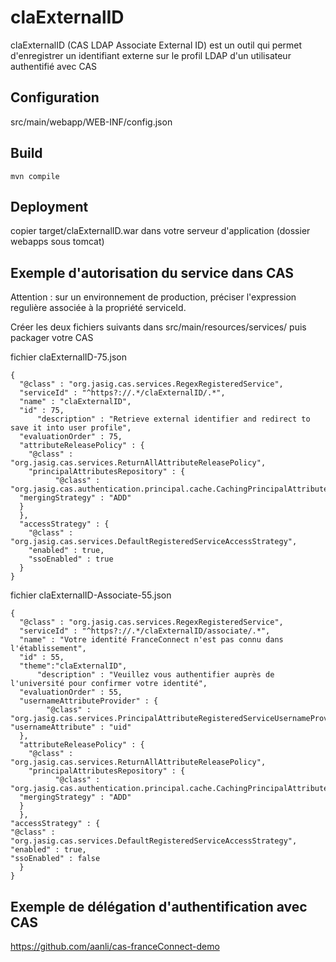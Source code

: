 # claExternalID
claExternalID (CAS LDAP Associate External ID) est un outil qui permet d'enregistrer un identifiant externe sur le profil LDAP d'un utilisateur authentifié avec CAS

## Configuration

src/main/webapp/WEB-INF/config.json 

## Build

`mvn compile`

## Deployment

copier target/claExternalID.war dans votre serveur d'application (dossier webapps sous tomcat)

## Exemple d'autorisation du service dans CAS

Attention : sur un environnement de production, préciser l'expression regulière associée à la propriété serviceId.

Créer les deux fichiers suivants dans src/main/resources/services/ puis packager votre CAS

fichier claExternalID-75.json

	{
	  "@class" : "org.jasig.cas.services.RegexRegisteredService",
	  "serviceId" : "^https?://.*/claExternalID/.*",
	  "name" : "claExternalID",
	  "id" : 75,
		  "description" : "Retrieve external identifier and redirect to save it into user profile",
	  "evaluationOrder" : 75,
	  "attributeReleasePolicy" : {
	    "@class" : "org.jasig.cas.services.ReturnAllAttributeReleasePolicy",
	    "principalAttributesRepository" : {
		      "@class" : "org.jasig.cas.authentication.principal.cache.CachingPrincipalAttributesRepository",
      "mergingStrategy" : "ADD"
      }
	  },
	  "accessStrategy" : {
	    "@class" : "org.jasig.cas.services.DefaultRegisteredServiceAccessStrategy",
	    "enabled" : true,
	    "ssoEnabled" : true
	  }
	}


fichier claExternalID-Associate-55.json

	{
	  "@class" : "org.jasig.cas.services.RegexRegisteredService",
	  "serviceId" : "^https?://.*/claExternalID/associate/.*",
	  "name" : "Votre identité FranceConnect n'est pas connu dans l'établissement",
	  "id" : 55,
	  "theme":"claExternalID",
		  "description" : "Veuillez vous authentifier auprès de l'université pour confirmer votre identité",
	  "evaluationOrder" : 55,
	  "usernameAttributeProvider" : {
		    "@class" : "org.jasig.cas.services.PrincipalAttributeRegisteredServiceUsernameProvider",
    "usernameAttribute" : "uid"
	  },
	  "attributeReleasePolicy" : {
	    "@class" : "org.jasig.cas.services.ReturnAllAttributeReleasePolicy",
	    "principalAttributesRepository" : {
		      "@class" : "org.jasig.cas.authentication.principal.cache.CachingPrincipalAttributesRepository",
      "mergingStrategy" : "ADD"
      }
	  },
	"accessStrategy" : {
    "@class" : "org.jasig.cas.services.DefaultRegisteredServiceAccessStrategy",
    "enabled" : true,
    "ssoEnabled" : false
	  }
	}

## Exemple de délégation d'authentification avec CAS
https://github.com/aanli/cas-franceConnect-demo
